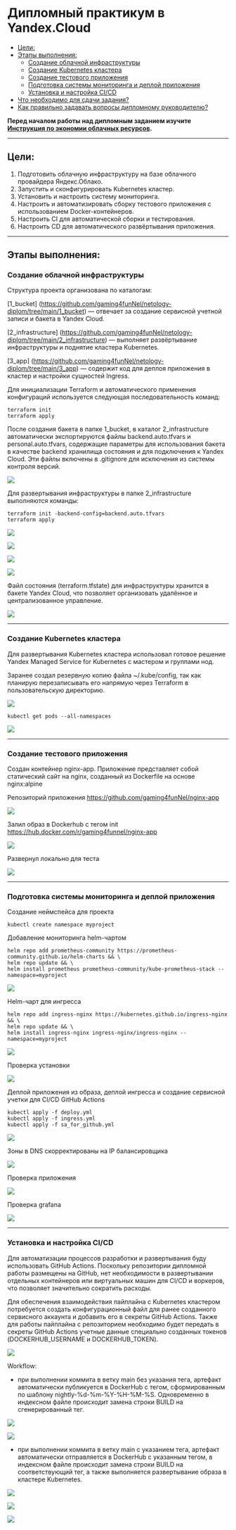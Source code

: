 # Дипломный практикум в Yandex.Cloud
  * [Цели:](#цели)
  * [Этапы выполнения:](#этапы-выполнения)
     * [Создание облачной инфраструктуры](#создание-облачной-инфраструктуры)
     * [Создание Kubernetes кластера](#создание-kubernetes-кластера)
     * [Создание тестового приложения](#создание-тестового-приложения)
     * [Подготовка cистемы мониторинга и деплой приложения](#подготовка-cистемы-мониторинга-и-деплой-приложения)
     * [Установка и настройка CI/CD](#установка-и-настройка-cicd)
  * [Что необходимо для сдачи задания?](#что-необходимо-для-сдачи-задания)
  * [Как правильно задавать вопросы дипломному руководителю?](#как-правильно-задавать-вопросы-дипломному-руководителю)

**Перед началом работы над дипломным заданием изучите [Инструкция по экономии облачных ресурсов](https://github.com/netology-code/devops-materials/blob/master/cloudwork.MD).**

---
## Цели:

1. Подготовить облачную инфраструктуру на базе облачного провайдера Яндекс.Облако.
2. Запустить и сконфигурировать Kubernetes кластер.
3. Установить и настроить систему мониторинга.
4. Настроить и автоматизировать сборку тестового приложения с использованием Docker-контейнеров.
5. Настроить CI для автоматической сборки и тестирования.
6. Настроить CD для автоматического развёртывания приложения.

---
## Этапы выполнения:


### Создание облачной инфраструктуры

Структура проекта организована по каталогам:

[1_bucket] (https://github.com/gaming4funNel/netology-diplom/tree/main/1_bucket) — отвечает за создание сервисной учетной записи и бакета в Yandex Cloud.

[2_infrastructure] (https://github.com/gaming4funNel/netology-diplom/tree/main/2_infrastructure) — выполняет развёртывание инфраструктуры и поднятие кластера Kubernetes.

[3_app] (https://github.com/gaming4funNel/netology-diplom/tree/main/3_app) — содержит код для деплоя приложения в кластер и настройки сущностей Ingress.

Для инициализации Terraform и автоматического применения конфигураций используется следующая последовательность команд:

```
terraform init
terraform apply
```

После создания бакета в папке 1_bucket, в каталог 2_infrastructure автоматически экспортируются файлы backend.auto.tfvars и personal.auto.tfvars, содержащие параметры для использования бакета в качестве backend хранилища состояния и для подключения к Yandex Cloud. Эти файлы включены в .gitignore для исключения из системы контроля версий.

![](img/img/1_terraform_bucket_apply.png)

Для развертывания инфраструктуры в папке 2_infrastructure выполняются команды:

```
terraform init -backend-config=backend.auto.tfvars
terraform apply
```
![](img/1_terraform_infrastructure_apply.png)

![](img/1_terraform_infrastructure.png)

![](img/1_terraform_infrastructure_apply_vm.png)

![](img/1_terraform_infrastructure_k8s.png)

Файл состояния (terraform.tfstate) для инфраструктуры хранится в бакете Yandex Cloud, что позволяет организовать удалённое и централизованное управление.

![](img/1_terraform_infrastructure_tfstate.png)

<!-- Для начала необходимо подготовить облачную инфраструктуру в ЯО при помощи [Terraform](https://www.terraform.io/).

Особенности выполнения:

- Бюджет купона ограничен, что следует иметь в виду при проектировании инфраструктуры и использовании ресурсов;
Для облачного k8s используйте региональный мастер(неотказоустойчивый). Для self-hosted k8s минимизируйте ресурсы ВМ и долю ЦПУ. В обоих вариантах используйте прерываемые ВМ для worker nodes.

Предварительная подготовка к установке и запуску Kubernetes кластера.

1. Создайте сервисный аккаунт, который будет в дальнейшем использоваться Terraform для работы с инфраструктурой с необходимыми и достаточными правами. Не стоит использовать права суперпользователя
2. Подготовьте [backend](https://developer.hashicorp.com/terraform/language/backend) для Terraform:  
   а. Рекомендуемый вариант: S3 bucket в созданном ЯО аккаунте(создание бакета через TF)
   б. Альтернативный вариант:  [Terraform Cloud](https://app.terraform.io/)
3. Создайте конфигурацию Terrafrom, используя созданный бакет ранее как бекенд для хранения стейт файла. Конфигурации Terraform для создания сервисного аккаунта и бакета и основной инфраструктуры следует сохранить в разных папках.
4. Создайте VPC с подсетями в разных зонах доступности.
5. Убедитесь, что теперь вы можете выполнить команды `terraform destroy` и `terraform apply` без дополнительных ручных действий.
6. В случае использования [Terraform Cloud](https://app.terraform.io/) в качестве [backend](https://developer.hashicorp.com/terraform/language/backend) убедитесь, что применение изменений успешно проходит, используя web-интерфейс Terraform cloud.

Ожидаемые результаты:

1. Terraform сконфигурирован и создание инфраструктуры посредством Terraform возможно без дополнительных ручных действий, стейт основной конфигурации сохраняется в бакете или Terraform Cloud
2. Полученная конфигурация инфраструктуры является предварительной, поэтому в ходе дальнейшего выполнения задания возможны изменения. -->
---
### Создание Kubernetes кластера

Для развертывания Kubernetes кластера использовал готовое решение Yandex Managed Service for Kubernetes с мастером и группами нод.

Заранее создал резервную копию файла ~/.kube/config, так как планирую перезаписывать его напрямую через Terraform в пользовательскую директорию.

![](img/2_terraform_kubeconfig.png)

```
kubectl get pods --all-namespaces
```

![](img/2_kubectl.png)

<!-- На этом этапе необходимо создать [Kubernetes](https://kubernetes.io/ru/docs/concepts/overview/what-is-kubernetes/) кластер на базе предварительно созданной инфраструктуры.   Требуется обеспечить доступ к ресурсам из Интернета.

Это можно сделать двумя способами:

1. Рекомендуемый вариант: самостоятельная установка Kubernetes кластера.  
   а. При помощи Terraform подготовить как минимум 3 виртуальных машины Compute Cloud для создания Kubernetes-кластера. Тип виртуальной машины следует выбрать самостоятельно с учётом требовании к производительности и стоимости. Если в дальнейшем поймете, что необходимо сменить тип инстанса, используйте Terraform для внесения изменений.  
   б. Подготовить [ansible](https://www.ansible.com/) конфигурации, можно воспользоваться, например [Kubespray](https://kubernetes.io/docs/setup/production-environment/tools/kubespray/)  
   в. Задеплоить Kubernetes на подготовленные ранее инстансы, в случае нехватки каких-либо ресурсов вы всегда можете создать их при помощи Terraform.
2. Альтернативный вариант: воспользуйтесь сервисом [Yandex Managed Service for Kubernetes](https://cloud.yandex.ru/services/managed-kubernetes)  
  а. С помощью terraform resource для [kubernetes](https://registry.terraform.io/providers/yandex-cloud/yandex/latest/docs/resources/kubernetes_cluster) создать **региональный** мастер kubernetes с размещением нод в разных 3 подсетях      
  б. С помощью terraform resource для [kubernetes node group](https://registry.terraform.io/providers/yandex-cloud/yandex/latest/docs/resources/kubernetes_node_group)
  
Ожидаемый результат:

1. Работоспособный Kubernetes кластер.
2. В файле `~/.kube/config` находятся данные для доступа к кластеру.
3. Команда `kubectl get pods --all-namespaces` отрабатывает без ошибок. -->

---
### Создание тестового приложения

<!--Для перехода к следующему этапу необходимо подготовить тестовое приложение, эмулирующее основное приложение разрабатываемое вашей компанией.

Способ подготовки:

1. Рекомендуемый вариант:  
   а. Создайте отдельный git репозиторий с простым nginx конфигом, который будет отдавать статические данные.  
   б. Подготовьте Dockerfile для создания образа приложения.  
2. Альтернативный вариант:  
   а. Используйте любой другой код, главное, чтобы был самостоятельно создан Dockerfile.

Ожидаемый результат:

1. Git репозиторий с тестовым приложением и Dockerfile.
2. Регистри с собранным docker image. В качестве регистри может быть DockerHub или [Yandex Container Registry](https://cloud.yandex.ru/services/container-registry), созданный также с помощью terraform.-->

Создан контейнер nginx-app. Приложение представляет собой статический сайт на nginx, созданный из Dockerfile на основе nginx:alpine

Репозиторий приложения https://github.com/gaming4funNel/nginx-app

![](img/3_docker_build_run.png)

Залил образ в Dockerhub с тегом init https://hub.docker.com/r/gaming4funnel/nginx-app

![](img/3_docker_pull_dockerhub.png)

Развернул локально для теста

![](img/3_docker_test_app.png)

---
### Подготовка cистемы мониторинга и деплой приложения

Создание неймспейса для проекта

```
kubectl create namespace myproject
```

Добавление мониторинга helm-чартом

```
helm repo add prometheus-community https://prometheus-community.github.io/helm-charts && \
helm repo update && \
helm install prometheus prometheus-community/kube-prometheus-stack --namespace=myproject
```

![](img/4_monitoring_chart.png)

Helm-чарт для ингресса

```
helm repo add ingress-nginx https://kubernetes.github.io/ingress-nginx && \
helm repo update && \
helm install ingress-nginx ingress-nginx/ingress-nginx --namespace=myproject
```

![](img/4_ingress_chart.png)

Проверка установки

![](img/4_check_services.png)

Деплой приложения из образа, деплой ингресса и создание сервисной учетки для CI/CD GitHub Actions

```
kubectl apply -f deploy.yml
kubectl apply -f ingress.yml
kubectl apply -f sa_for_github.yml
```

![](img/4_app_apply.png)

Зоны в DNS скорректированы на IP балансировщика

![](img/4_dns_records.png)

Проверка приложения

![](img/4_test_app.png)

Проверка grafana

![](img/4_test_grafana.png)

<!-- Уже должны быть готовы конфигурации для автоматического создания облачной инфраструктуры и поднятия Kubernetes кластера.  
Теперь необходимо подготовить конфигурационные файлы для настройки нашего Kubernetes кластера.

Цель:
1. Задеплоить в кластер [prometheus](https://prometheus.io/), [grafana](https://grafana.com/), [alertmanager](https://github.com/prometheus/alertmanager), [экспортер](https://github.com/prometheus/node_exporter) основных метрик Kubernetes.
2. Задеплоить тестовое приложение, например, [nginx](https://www.nginx.com/) сервер отдающий статическую страницу.

Способ выполнения:
1. Воспользоваться пакетом [kube-prometheus](https://github.com/prometheus-operator/kube-prometheus), который уже включает в себя [Kubernetes оператор](https://operatorhub.io/) для [grafana](https://grafana.com/), [prometheus](https://prometheus.io/), [alertmanager](https://github.com/prometheus/alertmanager) и [node_exporter](https://github.com/prometheus/node_exporter). Альтернативный вариант - использовать набор helm чартов от [bitnami](https://github.com/bitnami/charts/tree/main/bitnami).

### Деплой инфраструктуры в terraform pipeline -->

<!-- 1. Если на первом этапе вы не воспользовались [Terraform Cloud](https://app.terraform.io/), то задеплойте и настройте в кластере [atlantis](https://www.runatlantis.io/) для отслеживания изменений инфраструктуры. Альтернативный вариант 3 задания: вместо Terraform Cloud или atlantis настройте на автоматический запуск и применение конфигурации terraform из вашего git-репозитория в выбранной вами CI-CD системе при любом комите в main ветку. Предоставьте скриншоты работы пайплайна из CI/CD системы.

Ожидаемый результат:
1. Git репозиторий с конфигурационными файлами для настройки Kubernetes.
2. Http доступ на 80 порту к web интерфейсу grafana.
3. Дашборды в grafana отображающие состояние Kubernetes кластера.
4. Http доступ на 80 порту к тестовому приложению.
5. Atlantis или terraform cloud или ci/cd-terraform -->
---
### Установка и настройка CI/CD

Для автоматизации процессов разработки и развертывания буду использовать GitHub Actions. Поскольку репозитории дипломной работы размещены на GitHub, нет необходимости в развертывании отдельных контейнеров или виртуальных машин для CI/CD и воркеров, что позволяет значительно сократить расходы. 

Для обеспечения взаимодействия пайплайна с Kubernetes кластером потребуется создать конфигурационный файл для ранее созданного сервисного аккаунта и добавить его в секреты GitHub Actions. Также для работы пайплайна с репозиторием необходимо будет передать в секреты GitHub Actions учетные данные специально созданных токенов (DOCKERHUB_USERNAME и DOCKERHUB_TOKEN).

![](img/5_creds_actions.png)

Workflow:

- при выполнении коммита в ветку main без указания тега, артефакт автоматически публикуется в DockerHub с тегом, сформированным по шаблону nightly-%d-%m-%Y-%H-%M-%S. Одновременно в индексном файле происходит замена строки BUILD на сгенерированный тег.

![](img/5_actions_build_no_tag.png)

![](img/5_actions_build_dockerhub_no_tag.png)

- при выполнении коммита в ветку main с указанием тега, артефакт автоматически отправляется в DockerHub с указанным тегом, в индексном файле происходит замена строки BUILD на соответствующий тег, а также выполняется развертывание образа в кластере Kubernetes.

![](img/5_actions_build_deploy_tag.png)

![](img/5_actions_build_deploy_dockerhub_tag.png)

![](img/5_actions_app_tag.png)

<!-- Осталось настроить ci/cd систему для автоматической сборки docker image и деплоя приложения при изменении кода.

Цель:

1. Автоматическая сборка docker образа при коммите в репозиторий с тестовым приложением.
2. Автоматический деплой нового docker образа.

Можно использовать [teamcity](https://www.jetbrains.com/ru-ru/teamcity/), [jenkins](https://www.jenkins.io/), [GitLab CI](https://about.gitlab.com/stages-devops-lifecycle/continuous-integration/) или GitHub Actions.

Ожидаемый результат:

1. Интерфейс ci/cd сервиса доступен по http.
2. При любом коммите в репозиторие с тестовым приложением происходит сборка и отправка в регистр Docker образа.
3. При создании тега (например, v1.0.0) происходит сборка и отправка с соответствующим label в регистри, а также деплой соответствующего Docker образа в кластер Kubernetes.

---
## Что необходимо для сдачи задания? -->

<!-- 1. Репозиторий с конфигурационными файлами Terraform и готовность продемонстрировать создание всех ресурсов с нуля.
2. Пример pull request с комментариями созданными atlantis'ом или снимки экрана из Terraform Cloud или вашего CI-CD-terraform pipeline.
3. Репозиторий с конфигурацией ansible, если был выбран способ создания Kubernetes кластера при помощи ansible.
4. Репозиторий с Dockerfile тестового приложения и ссылка на собранный docker image.
5. Репозиторий с конфигурацией Kubernetes кластера.
6. Ссылка на тестовое приложение и веб интерфейс Grafana с данными доступа.
7. Все репозитории рекомендуется хранить на одном ресурсе (github, gitlab) -->

